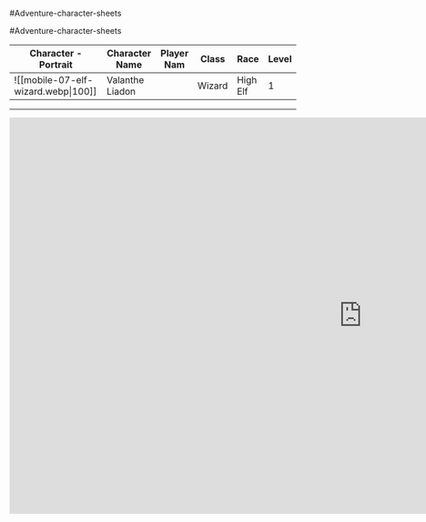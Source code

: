 #Adventure-character-sheets 


#Adventure-character-sheets 


| Character - Portrait                | Character Name  | Player Nam | Class  | Race     | Level |
| ----------------------------------- | --------------- | ---------- | ------ | -------- | ----- |
| ![[mobile-07-elf-wizard.webp\|100]] | Valanthe Liadon |            | Wizard | High Elf | 1     |


---
<iframe width="1237" height="696" src="https://www.dndbeyond.com/characters/95473369" title="Halfling Rogue" frameborder="0" allow="accelerometer; autoplay; clipboard-write; encrypted-media; gyroscope; picture-in-picture" allowfullscreen></iframe>